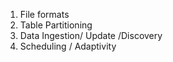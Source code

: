 1. File formats
2. Table Partitioning
3. Data Ingestion/ Update /Discovery
4. Scheduling / Adaptivity